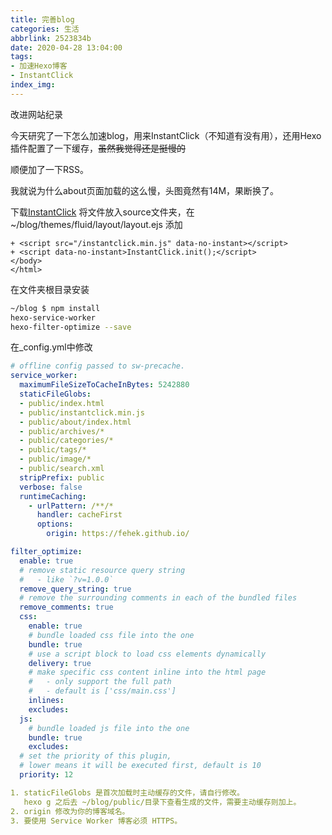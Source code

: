 ```yaml
---
title: 完善blog
categories: 生活
abbrlink: 2523834b
date: 2020-04-28 13:04:00
tags: 
- 加速Hexo博客
- InstantClick 
index_img:
---
```

改进网站纪录
<!-- more -->
今天研究了一下怎么加速blog，用来InstantClick（不知道有没有用），还用Hexo插件配置了一下缓存，~~虽然我觉得还是挺慢的~~

顺便加了一下RSS。

我就说为什么about页面加载的这么慢，头图竟然有14M，果断换了。


下载[InstantClick](http://instantclick.io/download)
将文件放入source文件夹，在\~/blog/themes/fluid/layout/layout.ejs 添加
```ejs
+ <script src="/instantclick.min.js" data-no-instant></script>
+ <script data-no-instant>InstantClick.init();</script>
</body>
</html>
```
在文件夹根目录安装
```bash
~/blog $ npm install
hexo-service-worker 
hexo-filter-optimize --save
```
在_config.yml中修改
```yaml
# offline config passed to sw-precache.
service_worker:
  maximumFileSizeToCacheInBytes: 5242880
  staticFileGlobs:
  - public/index.html
  - public/instantclick.min.js
  - public/about/index.html
  - public/archives/*
  - public/categories/*
  - public/tags/*
  - public/image/*
  - public/search.xml
  stripPrefix: public
  verbose: false
  runtimeCaching:
    - urlPattern: /**/*
      handler: cacheFirst
      options:
        origin: https://fehek.github.io/

filter_optimize:
  enable: true
  # remove static resource query string
  #   - like `?v=1.0.0`
  remove_query_string: true
  # remove the surrounding comments in each of the bundled files
  remove_comments: true
  css:
    enable: true
    # bundle loaded css file into the one
    bundle: true
    # use a script block to load css elements dynamically
    delivery: true
    # make specific css content inline into the html page
    #   - only support the full path
    #   - default is ['css/main.css']
    inlines:
    excludes:
  js:
    # bundle loaded js file into the one
    bundle: true
    excludes:
  # set the priority of this plugin,
  # lower means it will be executed first, default is 10
  priority: 12

1. staticFileGlobs 是首次加载时主动缓存的文件，请自行修改。
   hexo g 之后去 ~/blog/public/目录下查看生成的文件，需要主动缓存则加上。
2. origin 修改为你的博客域名。
3. 要使用 Service Worker 博客必须 HTTPS。
```
